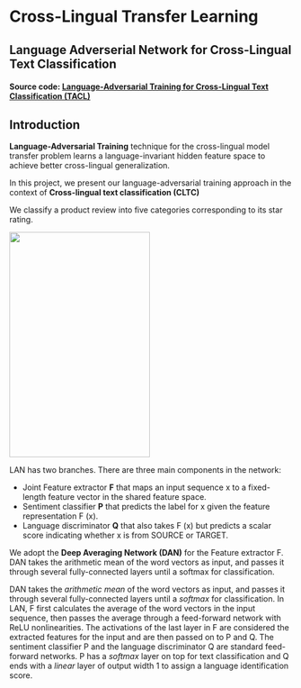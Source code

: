 # Cross-Lingual Transfer Learning

## Language Adverserial Network for Cross-Lingual Text Classification

#### Source code: [Language-Adversarial Training for Cross-Lingual Text Classification (TACL)](https://github.com/ccsasuke/adan "Source code on Github")

## Introduction

__Language-Adversarial Training__ technique for the cross-lingual model transfer problem learns a language-invariant hidden feature space to achieve better cross-lingual generalization.

In this project, we present our language-adversarial training approach in the context of __Cross-lingual text classification (CLTC)__

We classify a product review into five categories corresponding to its star rating. 

<a href="https://camo.githubusercontent.com/4d97fa1a94cef8a74c708fba238c65a4b30db47e/687474703a2f2f7777772e63732e636f726e656c6c2e6564752f7e786c6368656e2f6173736574732f696d616765732f6164616e2e706e67"><img src="https://camo.githubusercontent.com/4d97fa1a94cef8a74c708fba238c65a4b30db47e/687474703a2f2f7777772e63732e636f726e656c6c2e6564752f7e786c6368656e2f6173736574732f696d616765732f6164616e2e706e67" width="250" height="400"> </a>

LAN has two branches. There are three main components in the network: 
- Joint Feature extractor __F__ that maps an input sequence x to a fixed-length feature vector in the shared feature space.
- Sentiment classifier __P__ that predicts the label for x given the feature representation F (x).
- Language discriminator __Q__ that also takes F (x) but predicts a scalar score indicating whether x is from SOURCE or TARGET.

We adopt the __Deep Averaging Network (DAN)__ for the Feature extractor F. DAN takes the arithmetic mean of the word vectors as input, and passes it through several fully-connected layers until a softmax for classification.

DAN takes the _arithmetic mean_ of the word vectors as input, and passes it through several fully-connected layers until a _softmax_ for classification. In LAN, F first calculates the average of the word vectors in the input sequence, then passes the average through a feed-forward network with ReLU nonlinearities. The activations of the last layer in F are considered the extracted features for the input and are then passed on to P and Q. The sentiment classifier P and the language discriminator Q are standard feed-forward networks. P has a _softmax_ layer on top for text classification and Q ends with a _linear_ layer of output width 1 to assign a language identification score.

